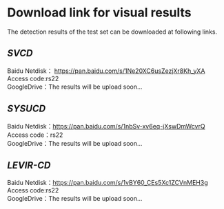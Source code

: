 # Download link for visual results

The detection results of the test set can be downloaded at following links.

*SVCD*
---
Baidu Netdisk： https://pan.baidu.com/s/1Ne20XC6usZezjXr8Kh_yXA  Access code:rs22  
GoogleDrive：The results will be upload soon...  
  
  
*SYSUCD*
---
Baidu Netdisk：https://pan.baidu.com/s/1nbSv-xv6eq-jXswDmWcvrQ Access code：rs22  
GoogleDrive：The results will be upload soon...    
  
  
*LEVIR-CD*
---
Baidu Netdisk：https://pan.baidu.com/s/1vBY60_CEs5Xc1ZCVnMEH3g Access code:rs22    
GoogleDrive：The results will be upload soon...   
  
  



